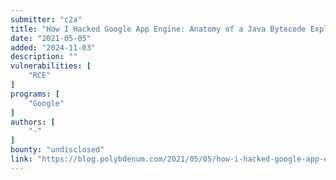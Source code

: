 ```yaml
---
submitter: "c2a"
title: "How I Hacked Google App Engine: Anatomy of a Java Bytecode Exploit"
date: "2021-05-05"
added: "2024-11-03"
description: ""
vulnerabilities: [
    "RCE"
]
programs: [
    "Google"
]
authors: [
    "-"
]
bounty: "undisclosed"
link: "https://blog.polybdenum.com/2021/05/05/how-i-hacked-google-app-engine-anatomy-of-a-java-bytecode-exploit.html"
---
```




